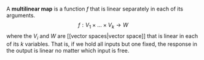 A **multilinear map** is a function $f$ that is linear separately in each of its arguments. $$f: V_1 \times \dots \times V_k \to W$$ where the $V_i$ and $W$ are [[vector spaces|vector space]] that is linear in each of its $k$ variables. That is, if we hold all inputs but one fixed, the response in the output is linear no matter which input is free.